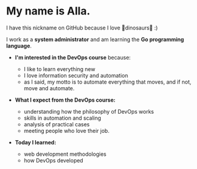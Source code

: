 # My name is Alla.

I have this nickname on GitHub because I love 🦖dinosaurs🦕 :)

I work as a **system administrator** and am learning the **Go programming language**.

* **I'm interested in the DevOps course** because:
    * I like to learn everything new
    * I love information security and automation
    * as I said, my motto is to automate everything that moves, and if not, move and automate.

* **What I expect from the DevOps course:**
    * understanding how the philosophy of DevOps works
    * skills in automation and scaling
    * analysis of practical cases
    * meeting people who love their job.

* **Today I learned:**
    * web development methodologies
    * how DevOps developed

